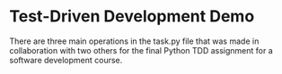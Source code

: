 # Test-Driven Development Demo

There are three main operations in the task.py file that was made in collaboration with two others
for the final Python TDD assignment for a software development course.
